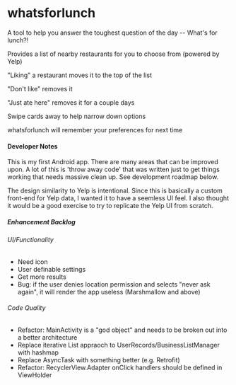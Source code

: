 # whatsforlunch
A tool to help you answer the toughest question of the day -- What's for lunch?!

Provides a list of nearby restaurants for you to choose from (powered by Yelp)

"Liking" a restaurant moves it to the top of the list

"Don't like" removes it

"Just ate here" removes it for a couple days

Swipe cards away to help narrow down options

whatsforlunch will remember your preferences for next time

#### Developer Notes
This is my first Android app.  There are many areas that can be improved upon.  A lot of this is 'throw away code' that was written just to get things working that needs massive clean up. See development roadmap below.

The design similarity to Yelp is intentional.  Since this is basically a custom front-end for Yelp data, I wanted it to have a seemless UI feel. I also thought it would be a good exercise to try to replicate the Yelp UI from scratch.

##### Enhancement Backlog
###### UI/Functionality
- Need icon
- User definable settings
- Get more results
- Bug: if the user denies location permission and selects "never ask again", it will render the app useless (Marshmallow and above)

###### Code Quality
- Refactor: MainActivity is a "god object" and needs to be broken out into a better architecture
- Replace iterative List appraoch to UserRecords/BusinessListManager with hashmap
- Replace AsyncTask with something better (e.g. Retrofit)
- Refactor: RecyclerView.Adapter onClick handlers should be defined in ViewHolder


